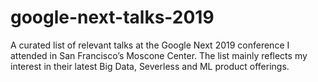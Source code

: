 # google-next-talks-2019
A curated list of relevant talks at the Google Next 2019 conference I attended in San Francisco’s Moscone Center. The list mainly reflects my interest in their latest Big Data, Severless and ML product offerings.
